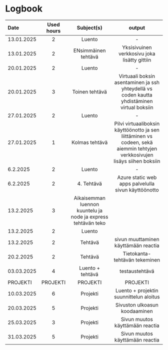 # Logbook


| Date  | Used hours | Subject(s) |  output |
| :---         |     :---:      |     :---:      |     :---:      |
| 13.01.2025 | 2 | Luento  | -  |
| 13.01.2025 | 2 | ENsimmäinen tehtävä  | Yksisivuinen verkkosivu joka lisätty gittiin  |
| 20.01.2025 | 2 | Luento  | -  |
| 20.01.2025 | 3 | Toinen tehtävä  | Virtuaali boksin asentaminen ja ssh yhteydellä vs coden kautta yhdistäminen virtual boksiin  |
| 27.01.2025 | 2 | Luento  | -  |
| 27.01.2025 | 1 | Kolmas tehtävä  | Pilvi virtuaaliboksin käyttöönotto ja sen liittäminen vs codeen, sekä aiemmin tehtyjen verkkosivujen lisäys siihen boksiin  |
| 6.2.2025 | 2 | Luento  | -  |
| 6.2.2025 | 2 | 4. Tehtävä  | Azure static web apps palvelulla sivun käyttöönotto  |
| 13.2.2025 | 3 | Aikaisemman luennon kuuntelu ja node ja express tehtävän teko  |   |
| 13.2.2025 | 2 | Luento  |   |
| 13.2.2025 | 2 | Tehtävä  | sivun muuttaminen käyttämään reactia  |
| 20.2.2025 | 2 | Tehtävä  | Tietokanta-tehtävän tekeminen  |
| 03.03.2025 | 4 | Luento + tehtävä  | testaustehtävä  |
| PROJEKTI | PROJEKTI |  PROJEKTI | PROJEKTI  |
| 10.03.2025 | 6 | Projekti | Luento + projektin suunnittelun aloitus  |
| 20.03.2025 | 5 | Projekti | Sivuston ulkoasun koodaaminen  |
| 25.03.2025 | 3 | Projekti | Sivun muutos käyttämään reactia  |
| 31.03.2025 | 5 | Projekti | Sivun muutos käyttämään reactia  |



